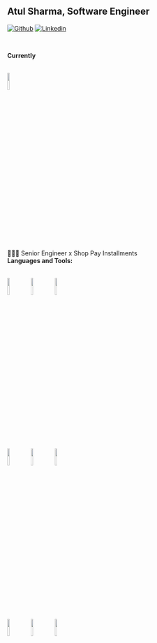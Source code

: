 <!-- Your title -->
## Atul Sharma, Software Engineer

<!-- Your badges
You can use the website to generate badges: https://shields.io/
-->

[![Github](https://img.shields.io/badge/-Github-000?style=flat&logo=Github&logoColor=white)](https://github.com/atulify)
[![Linkedin](https://img.shields.io/badge/-LinkedIn-blue?style=flat&logo=Linkedin&logoColor=white)](https://www.linkedin.com/in/atulcshar/)

&nbsp;

<!-- Talking about you -->
**Currently**
<p>
  <br/>
  <img width="10%" src="https://www.vectorlogo.zone/logos/shopify/shopify-icon.svg"> 
</p>

👨🏽‍💻 Senior Engineer x Shop Pay Installments
<br/>
**Languages and Tools:** 

<!-- Your github readme stats
You can use this api: https://github.com/anuraghazra/github-readme-stats
-->
<p>
  <br />
  <code><img width="10%" src="https://rubyonrails.org/images/rails-logo.svg"></code>  
  <code><img width="10%" src="https://www.vectorlogo.zone/logos/google_cloud/google_cloud-ar21.svg"></code>
  <code><img width="10%" src="https://www.vectorlogo.zone/logos/mysql/mysql-ar21.svg"></code>
  <br />
  <code><img width="10%" src="https://www.vectorlogo.zone/logos/java/java-ar21.svg"></code>
  <code><img width="10%" src="https://www.vectorlogo.zone/logos/springio/springio-ar21.svg"></code>
  <code><img width="10%" src="https://www.vectorlogo.zone/logos/amazon_aws/amazon_aws-ar21.svg"></code>
  <br />
  <code><img width="10%" src="https://www.vectorlogo.zone/logos/git-scm/git-scm-ar21.svg"></code>
  <code><img width="10%" src="https://www.vectorlogo.zone/logos/circleci/circleci-ar21.svg"></code>
  <code><img width="10%" src="https://www.vectorlogo.zone/logos/json/json-ar21.svg"></code>
  <br />
</p>
